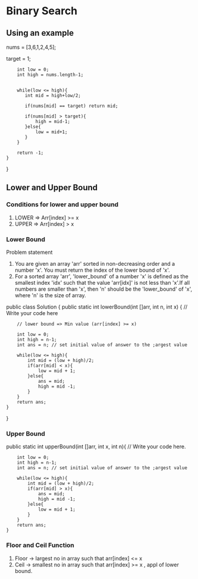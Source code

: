 # Binary Search

## Using an example 

nums = [3,6,1,2,4,5];

target = 1;


        int low = 0;
        int high = nums.length-1;


        while(low <= high){
           int mid = high+low/2;

           if(nums[mid] == target) return mid;

           if(nums[mid] > target){
               high = mid-1;
           }else{
               low = mid+1;
           } 
        }

        return -1;
    }
}

## Lower and Upper Bound 

### Conditions for lower and upper bound 
1. LOWER => Arr[index] >= x
2. UPPER => Arr[index] > x

### Lower Bound 

Problem statement

1. You are given an array 'arr' sorted in non-decreasing order and a number 'x'. You must return the index of the lower bound of 'x'.
2. For a sorted array 'arr', 'lower_bound' of a number 'x' is defined as the smallest index 'idx' such that the value 'arr[idx]' is not less than 'x'.If all numbers are smaller than 'x', then 'n' should be the 'lower_bound' of 'x', where 'n' is the size of array.

public class Solution {
    public static int lowerBound(int []arr, int n, int x) {
        // Write your code here

        // lower bound => Min value (arr[index] >= x)

        int low = 0;
        int high = n-1;
        int ans = n; // set initial value of answer to the ;argest value 

        while(low <= high){
            int mid = (low + high)/2;
            if(arr[mid] < x){
                low = mid + 1;
            }else{
                ans = mid;
                high = mid -1;
            }
        }
        return ans;
    }
}

### Upper Bound 

   public static int upperBound(int []arr, int x, int n){
        // Write your code here.

        int low = 0;
        int high = n-1;
        int ans = n; // set initial value of answer to the ;argest value 

        while(low <= high){
            int mid = (low + high)/2;
            if(arr[mid] > x){
                ans = mid;
                high = mid -1;
            }else{
                low = mid + 1;
            }
        }
        return ans;
    }

### Floor and Ceil Function 
1. Floor -> largest no in array such that arr[index] <= x
2. Ceil -> smallest no in array such that arr[index] >= x  , appl of lower bound.

